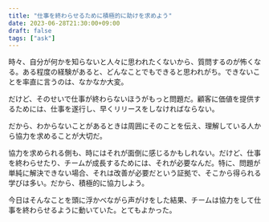 ```yaml
---
title: "仕事を終わらせるために積極的に助けを求めよう"
date: 2023-06-28T21:30:00+09:00
draft: false
tags: ["ask"]
---
```


時々、自分が何かを知らないと人々に思われたくないから、質問するのが怖くなる。ある程度の経験があると、どんなことでもできると思われがち。できないことを率直に言うのは、なかなか大変。

だけど、そのせいで仕事が終わらないほうがもっと問題だ。顧客に価値を提供するためには、仕事を遂行し、早くリリースをしなければならない。

だから、わからないことがあるときは周囲にそのことを伝え、理解している人から協力を求めることが大切だ。

協力を求められる側も、時にはそれが面倒に感じるかもしれない。だけど、仕事を終わらせたり、チームが成長するためには、それが必要なんだ。特に、問題が単純に解決できない場合、それは改善が必要だという証拠で、そこから得られる学びは多い。だから、積極的に協力しよう。

今日はそんなことを頭に浮かべながら声がけをした結果、チームは協力をして仕事を終わらせるように動いていた。とてもよかった。